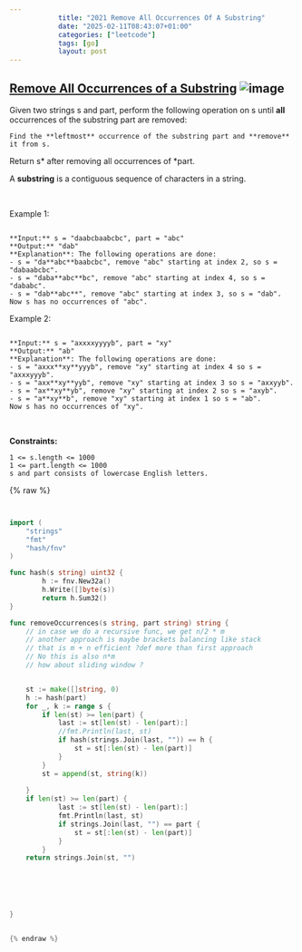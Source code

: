 ```yaml
---
            title: "2021 Remove All Occurrences Of A Substring"
            date: "2025-02-11T08:43:07+01:00"
            categories: ["leetcode"]
            tags: [go]
            layout: post
---
```

            
## [Remove All Occurrences of a Substring](https://leetcode.com/problems/remove-all-occurrences-of-a-substring) ![image](https://img.shields.io/badge/Difficulty-Medium-orange)

Given two strings s and part, perform the following operation on s until **all** occurrences of the substring part are removed:

	Find the **leftmost** occurrence of the substring part and **remove** it from s.

Return s* after removing all occurrences of *part.

A **substring** is a contiguous sequence of characters in a string.

 

Example 1:

```

**Input:** s = "daabcbaabcbc", part = "abc"
**Output:** "dab"
**Explanation**: The following operations are done:
- s = "da**abc**baabcbc", remove "abc" starting at index 2, so s = "dabaabcbc".
- s = "daba**abc**bc", remove "abc" starting at index 4, so s = "dababc".
- s = "dab**abc**", remove "abc" starting at index 3, so s = "dab".
Now s has no occurrences of "abc".

```

Example 2:

```

**Input:** s = "axxxxyyyyb", part = "xy"
**Output:** "ab"
**Explanation**: The following operations are done:
- s = "axxx**xy**yyyb", remove "xy" starting at index 4 so s = "axxxyyyb".
- s = "axx**xy**yyb", remove "xy" starting at index 3 so s = "axxyyb".
- s = "ax**xy**yb", remove "xy" starting at index 2 so s = "axyb".
- s = "a**xy**b", remove "xy" starting at index 1 so s = "ab".
Now s has no occurrences of "xy".

```

 

**Constraints:**

	1 <= s.length <= 1000
	1 <= part.length <= 1000
	s​​​​​​ and part consists of lowercase English letters.

{% raw %}


```go


import (
    "strings"
    "fmt"
    "hash/fnv"
)

func hash(s string) uint32 {
        h := fnv.New32a()
        h.Write([]byte(s))
        return h.Sum32()
}

func removeOccurrences(s string, part string) string {
    // in case we do a recursive func, we get n/2 * m 
    // another approach is maybe brackets balancing like stack
    // that is m + n efficient ?def more than first approach 
    // No this is also n*m
    // how about sliding window ?


    st := make([]string, 0)
    h := hash(part)
    for _, k := range s {
        if len(st) >= len(part) {
            last := st[len(st) - len(part):]
            //fmt.Println(last, st)
            if hash(strings.Join(last, "")) == h {
                st = st[:len(st) - len(part)]
            } 
        }
        st = append(st, string(k))
        
    }
    if len(st) >= len(part) {
            last := st[len(st) - len(part):]
            fmt.Println(last, st)
            if strings.Join(last, "") == part {
                st = st[:len(st) - len(part)]
            } 
        }
    return strings.Join(st, "")
    





}


{% endraw %}
```
